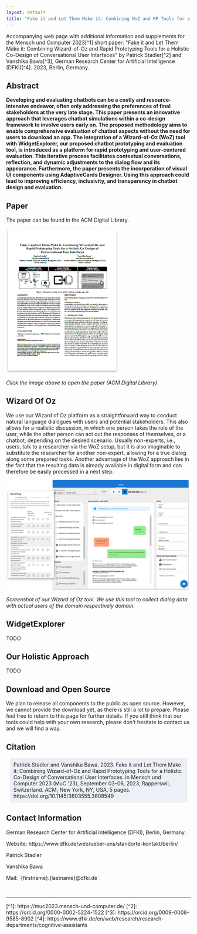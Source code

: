 ```yaml
---
layout: default
title: "Fake it and Let Them Make it: Combining WoZ and RP Tools for a Holistic Co-Design of CUIs"
---
```


Accompanying web page with additional information and supplements for the Mensch und Computer 2023[^1] short paper: "Fake it and Let Them Make it: Combining Wizard-of-Oz and Rapid Prototyping Tools for a Holistic Co-Design of Conversational User Interfaces" by Patrick Stadler[^2] and Vanshika Bawa[^3], German Research Center for Artificial Intelligence (DFKI)[^4]. 2023, Berlin, Germany.

## Abstract

**Developing and evaluating chatbots can be a costly and resource-intensive endeavor, often only addressing the preferences of final stakeholders at the very late stage. This paper presents an innovative approach that leverages chatbot simulations within a co-design framework to involve users early on. The proposed methodology aims to enable comprehensive evaluation of chatbot aspects without the need for users to download an app. The integration of a Wizard-of-Oz (WoZ) tool with WidgetExplorer, our proposed chatbot prototyping and evaluation tool, is introduced as a platform for rapid prototyping and user-centered evaluation. This iterative process facilitates contextual conversations, reflection, and dynamic adjustments to the dialog flow and its appearance. Furthermore, the paper presents the incorporation of visual UI components using AdaptiveCards Designer. Using this approach could lead to improving efficiency, inclusivity, and transparency in chatbot design and evaluation.**

## Paper

The paper can be found in the ACM Digital Library.

<a href="https://doi.org/10.1145/3603555.3608549" target="_blank"><img src="paper_preview.png" title="Link to Paper (ACM)" alt="Paper" width="306"></a>

<p><em>Click the image above to open the paper (ACM Digital Library)</em></p>

## Wizard Of Oz

We use our Wizard of Oz platform as a straightforward way to conduct natural language dialogues with users and potential stakeholders. This also allows for a realistic discussion, in which one person takes the role of the user, while the other person can act out the responses of themselves, or a chatbot, depending on the desired scenario. Usually non-experts, i.e., users, talk to a researcher via the WoZ setup, but it is also imaginable to substitute the researcher for another non-expert, allowing for a true dialog along some prepared tasks. Another advantage of the WoZ approach lies in the fact that the resulting data is already available in digital form and can therefore be easily processed in a next step.

<img src="woz.png" title="Wizard of Oz interface" alt="Paper" width="500">
<p><em>Screenshot of our Wizard of Oz tool. We use this tool to collect dialog data with actual users of the domain respectively domain.</em></p>

## WidgetExplorer

TODO

## Our Holistic Approach

TODO

## Download and Open Source

We plan to release all components to the public as open source. However, we cannot provide the download yet, as there is still a lot to prepare. Please feel free to return to this page for further details. If you still think that our tools could help with your own research, please don't hesitate to contact us and we will find a way.

## Citation

<p style="margin: 10px; padding: 10px; background: #edf0f7">
Patrick Stadler and Vanshika Bawa. 2023. Fake it and Let Them Make it: Combining Wizard-of-Oz and Rapid Prototyping Tools for a Holistic Co-Design of Conversational User Interfaces. In Mensch und Computer 2023 (MuC ’23), September 03–06, 2023, Rapperswil, Switzerland. ACM, New York, NY, USA, 5 pages. https://doi.org/10.1145/3603555.3608549
</p>

## Contact Information

<p>German Research Center for Artificial Intelligence (DFKI), Berlin, Germany.</p>
<p>Website: https://www.dfki.de/web/ueber-uns/standorte-kontakt/berlin/</p>

<p>Patrick Stadler</p>
<p>Vanshika Bawa</p>

<p>Mail: `{firstname}.{lastname}@dfki.de`</p>

<br style="margin-top: 20px; margin-bottom: 5px;"/>
<hr />
[^1]: https://muc2023.mensch-und-computer.de/
[^2]: https://orcid.org/0000-0002-5224-1522
[^3]: https://orcid.org/0009-0008-9585-8902
[^4]: https://www.dfki.de/en/web/research/research-departments/cognitive-assistants
